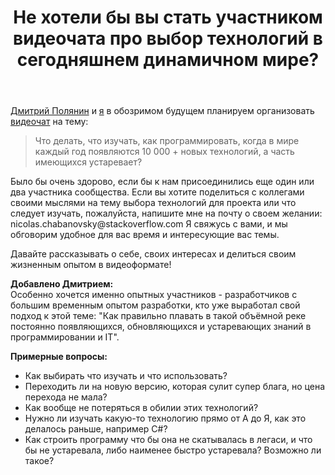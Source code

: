 ﻿---
title: "Не хотели бы вы стать участником видеочата про выбор технологий в сегодняшнем динамичном мире?"
se.owner.user_id: 6
se.owner.display_name: "Nicolas Chabanovsky"
se.owner.link: "https://ru.meta.stackoverflow.com/users/6/nicolas-chabanovsky"
se.link: "https://ru.meta.stackoverflow.com/questions/10931/%d0%9d%d0%b5-%d1%85%d0%be%d1%82%d0%b5%d0%bb%d0%b8-%d0%b1%d1%8b-%d0%b2%d1%8b-%d1%81%d1%82%d0%b0%d1%82%d1%8c-%d1%83%d1%87%d0%b0%d1%81%d1%82%d0%bd%d0%b8%d0%ba%d0%be%d0%bc-%d0%b2%d0%b8%d0%b4%d0%b5%d0%be%d1%87%d0%b0%d1%82%d0%b0-%d0%bf%d1%80%d0%be-%d0%b2%d1%8b%d0%b1%d0%be%d1%80-%d1%82%d0%b5%d1%85%d0%bd%d0%be%d0%bb%d0%be%d0%b3%d0%b8%d0%b9-%d0%b2-%d1%81%d0%b5%d0%b3%d0%be%d0%b4%d0%bd%d1%8f%d1%88%d0%bd%d0%b5%d0%bc-%d0%b4%d0%b8"
se.question_id: 10931
se.post_type: question
---
<p><a href="https://ru.stackoverflow.com/users/205037/?tab=profile">Дмитрий Полянин</a> и <a href="https://ru.stackoverflow.com/users/6/?tab=profile">я</a> в обозримом будущем планируем организовать <a href="/questions/tagged/%d0%b2%d0%b8%d0%b4%d0%b5%d0%be%d1%87%d0%b0%d1%82" class="post-tag" title="показать вопросы с меткой [видеочат]" rel="tag">видеочат</a> на тему:</p>
<blockquote>
<p>Что делать, что изучать, как программировать, когда в мире каждый год появляются 10 000 + новых технологий, а часть имеющихся устаревает?</p>
</blockquote>
<p>Было бы очень здорово, если бы к нам присоединились еще один или два участника сообщества. Если вы хотите поделиться с коллегами своими мыслями на тему выбора технологий для проекта или что следует изучать, пожалуйста, напишите мне на почту о своем желании: nicolas.chabanovsky@stackoverflow.com Я свяжусь с вами, и мы обговорим удобное для вас время и интересующие вас темы.</p>
<p>Давайте рассказывать о себе, своих интересах и делиться своим жизненным опытом в видеоформате!</p>
<p><strong>Добавлено Дмитрием:</strong><br />
Особенно хочется именно опытных участников - разработчиков с большим временным опытом разработки, кто уже выработал свой подход к этой теме: &quot;Как правильно плавать в такой объёмной реке постоянно появляющихся, обновляющихся и устаревающих знаний в программировании и IT&quot;.</p>
<p><strong>Примерные вопросы:</strong></p>
<ul>
<li>Как выбирать что изучать и что использовать?</li>
<li>Переходить ли на новую версию, которая сулит супер блага, но цена перехода не мала?</li>
<li>Как вообще не потеряться в обилии этих технологий?</li>
<li>Нужно ли изучать какую-то технологию прямо от А до Я, как это делалось раньше, например C#?</li>
<li>Как строить программу что бы она не скатывалась в легаси, и что бы не устаревала, либо наименее быстро устаревала? Возможно ли такое?</li>
</ul>
